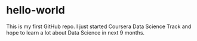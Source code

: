 hello-world
===========

This is my first GitHub repo.
I just started Coursera Data Science Track and hope to learn a lot about Data Science in next 9 months.
